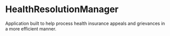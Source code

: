 # HealthResolutionManager
Application built to help process health insurance appeals and grievances in a more efficient manner.
